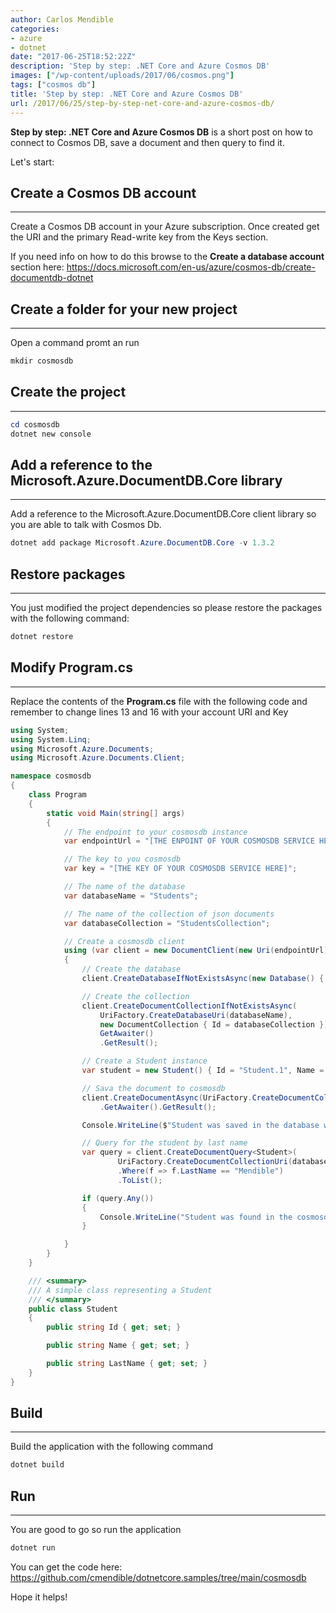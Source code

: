 ```yaml
---
author: Carlos Mendible
categories:
- azure
- dotnet
date: "2017-06-25T18:52:22Z"
description: 'Step by step: .NET Core and Azure Cosmos DB'
images: ["/wp-content/uploads/2017/06/cosmos.png"]
tags: ["cosmos db"]
title: 'Step by step: .NET Core and Azure Cosmos DB'
url: /2017/06/25/step-by-step-net-core-and-azure-cosmos-db/
---
```

**Step by step: .NET Core and Azure Cosmos DB** is a short post on how to connect to Cosmos DB, save a document and then query to find it.

Let's start:

## Create a Cosmos DB account
---
Create a Cosmos DB account in your Azure subscription. Once created get the URI and the primary Read-write key from the Keys section.

If you need info on how to do this browse to the **Create a database account** section here: <a href="https://docs.microsoft.com/en-us/azure/cosmos-db/create-documentdb-dotnet" target="_blank">https://docs.microsoft.com/en-us/azure/cosmos-db/create-documentdb-dotnet</a>
      
## Create a folder for your new project
---
Open a command promt an run 
          
``` powershell
mkdir cosmosdb
```
      
## Create the project
---      
      
``` powershell
cd cosmosdb
dotnet new console
```

## Add a reference to the Microsoft.Azure.DocumentDB.Core library
---      
Add a reference to the Microsoft.Azure.DocumentDB.Core client library so you are able to talk with Cosmos Db.
          
``` powershell
dotnet add package Microsoft.Azure.DocumentDB.Core -v 1.3.2
```    
      
## Restore packages
---
You just modified the project dependencies so please restore the packages with the following command:
     
          
``` powershell
dotnet restore
```
      
## Modify Program.cs
---
Replace the contents of the **Program.cs** file with the following code and remember to change lines 13 and 16 with your account URI and Key 
          
``` csharp
using System;
using System.Linq;
using Microsoft.Azure.Documents;
using Microsoft.Azure.Documents.Client;

namespace cosmosdb
{
    class Program
    {
        static void Main(string[] args)
        {
            // The endpoint to your cosmosdb instance
            var endpointUrl = "[THE ENPOINT OF YOUR COSMOSDB SERVICE HERE]";

            // The key to you cosmosdb
            var key = "[THE KEY OF YOUR COSMOSDB SERVICE HERE]";

            // The name of the database
            var databaseName = "Students";

            // The name of the collection of json documents
            var databaseCollection = "StudentsCollection";

            // Create a cosmosdb client
            using (var client = new DocumentClient(new Uri(endpointUrl), key))
            {
                // Create the database
                client.CreateDatabaseIfNotExistsAsync(new Database() { Id = databaseName }).GetAwaiter().GetResult();

                // Create the collection
                client.CreateDocumentCollectionIfNotExistsAsync(
                    UriFactory.CreateDatabaseUri(databaseName),
                    new DocumentCollection { Id = databaseCollection }).
                    GetAwaiter()
                    .GetResult();

                // Create a Student instance
                var student = new Student() { Id = "Student.1", Name = "Carlos", LastName = "Mendible" };

                // Sava the document to cosmosdb
                client.CreateDocumentAsync(UriFactory.CreateDocumentCollectionUri(databaseName, databaseCollection), student)
                    .GetAwaiter().GetResult();

                Console.WriteLine($"Student was saved in the database with id: {student.Id}");

                // Query for the student by last name
                var query = client.CreateDocumentQuery<Student>(
                        UriFactory.CreateDocumentCollectionUri(databaseName, databaseCollection))
                        .Where(f => f.LastName == "Mendible")
                        .ToList();

                if (query.Any())
                {
                    Console.WriteLine("Student was found in the cosmosdb database");
                }

            }
        }
    }

    /// <summary>
    /// A simple class representing a Student
    /// </summary>
    public class Student
    {
        public string Id { get; set; }

        public string Name { get; set; }

        public string LastName { get; set; }
    }
}
```
      
## Build
---      

Build the application with the following command 
          
``` powershell
dotnet build
```
      
## Run
---
You are good to go so run the application 
          
``` powershell
dotnet run
```

You can get the code here: <a href="https://github.com/cmendible/dotnetcore.samples/tree/main/cosmosdb">https://github.com/cmendible/dotnetcore.samples/tree/main/cosmosdb</a>
  
Hope it helps!  